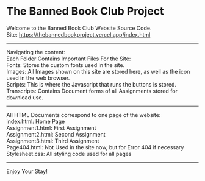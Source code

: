 # The Banned Book Club Project
Welcome to the Banned Book Club Website Source Code.<br>
Site: https://thebannedbookproject.vercel.app/index.html
***
Navigating the content:<br>
Each Folder Contains Important Files For the Site:<br>
Fonts: Stores the custom fonts used in the site.<br>
Images: All Images shown on this site are stored here, as well as the icon used in the web browser.<br>
Scripts: This is where the Javascript that runs the buttons is stored.<br>
Transcripts: Contains Document forms of all Assignments stored for download use. <br>
***
All HTML Documents correspond to one page of the website:<br>
index.html: Home Page<br>
Assignment1.html: First Assignment<br>
Assignment2.html: Second Assignment<br>
Assignment3.html: Third Assignment<br>
Page404.html: Not Used in the site now, but for Error 404 if necessary<br>
Stylesheet.css: All styling code used for all pages<br>
***
Enjoy Your Stay!<br>
